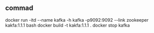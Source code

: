 ## commad
 docker run -itd --name kafka -h kafka -p9092:9092 --link zookeeper  kakfa:1.1.1 bash
 docker build -t kakfa:1.1.1 .
 docker stop kafka 
